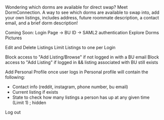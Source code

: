 Wondering which dorms are available for direct swap? Meet DormConnection. A way to see which dorms are available to swap into, add your own listings, includes address, future roommate description, a contact email, and a brief dorm description!

Coming Soon:
Login Page -> BU ID -> SAML2 authentication
Explore Dorms
Pictures

Edit and Delete Listings
  Limit Listings to one per Login

Block access to "Add Listing/Browse" if not logged in with a BU email
Block access to "Add Listing" if logged in && listing associated with BU still exists

Add Personal Profile once user logs in
Personal profile will contain the following:
- Contact info (reddit, instagram, phone number, bu email)
- Current listing if exists
- State to check how many listings a person has up at any given time (Limit 1) ; hidden

Log out
